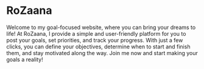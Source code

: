 # RoZaana

Welcome to my goal-focused website, where you can bring your dreams to life! At RoZaana, I provide a simple and user-friendly platform for you to post your goals, set priorities, and track your progress. With just a few clicks, you can define your objectives, determine when to start and finish them, and stay motivated along the way. Join me now and start making your goals a reality!
